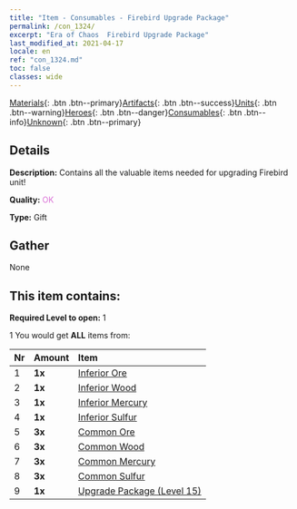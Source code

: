 ```yaml
---
title: "Item - Consumables - Firebird Upgrade Package"
permalink: /con_1324/
excerpt: "Era of Chaos  Firebird Upgrade Package"
last_modified_at: 2021-04-17
locale: en
ref: "con_1324.md"
toc: false
classes: wide
---
```

 [Materials](/Items/){: .btn .btn--primary}[Artifacts](/Items/Artifacts/){: .btn .btn--success}[Units](/Items/Units/){: .btn .btn--warning}[Heroes](/Items/Heroes/){: .btn .btn--danger}[Consumables](/Items/Consumables/){: .btn .btn--info}[Unknown](/Items/Unknown/){: .btn .btn--primary}

## Details
 **Description:** Contains all the valuable items needed for upgrading Firebird unit!

 **Quality:** <span style="color: #DA70D6">OK</span>

 **Type:** Gift

## Gather

  None

## This item contains:

 **Required Level to open:** 1

 1 You would get **ALL** items  from:

  | Nr | Amount |     Item    |
  |:---|:-------|:------------|
  | 1 |  **1x** | [Inferior Ore](/Items/mat_1/) |  | 
  | 2 |  **1x** | [Inferior Wood](/Items/mat_1/) |  | 
  | 3 |  **1x** | [Inferior Mercury](/Items/mat_2/) |  | 
  | 4 |  **1x** | [Inferior Sulfur](/Items/mat_3/) |  | 
  | 5 |  **3x** | [Common Ore](/Items/mat_6/) |  | 
  | 6 |  **3x** | [Common Wood](/Items/mat_7/) |  | 
  | 7 |  **3x** | [Common Mercury](/Items/mat_8/) |  | 
  | 8 |  **3x** | [Common Sulfur](/Items/mat_9/) |  | 
  | 9 |  **1x** | [Upgrade Package (Level 15)](/Items/con_1325/) |  | 
